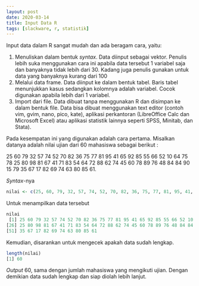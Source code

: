 ```yaml
---
layout: post
date: 2020-03-14
title: Input Data R
tags: [slackware, r, statistik]
---
```

Input data dalam R sangat mudah dan ada beragam cara, yaitu:

1. Menuliskan dalam bentuk _syntax_.  Data diinput sebagai vektor. Penulis lebih suka menggunakan cara ini apabila data tersebut 1 variabel saja dan banyaknya tidak lebih dari 30. Kadang juga penulis gunakan untuk data yang banyaknya kurang dari 100
2. Melalui data frame. Data diinput ke dalam bentuk tabel. Baris tabel menunjukkan kasus sedangkan kolomnya adalah variabel. Cocok digunakan apabila lebih dari 1 variabel.
3. Import dari file. Data dibuat tanpa menggunakan R dan disimpan ke dalam bentuk file. Data bisa dibuat menggunakan text editor (contoh vim, gvim, nano, pico, kate), aplikasi perkantoran (LibreOffice Calc dan Microsoft Excel) atau aplikasi statistik lainnya seperti SPSS, Minitab, dan Stata).

Pada kesempatan ini yang digunakan adalah cara pertama. Misalkan datanya adalah nilai ujian dari 60 mahasiswa sebagai berikut :

25 60 79 32 57 74 52 70 82 36 75 77 81 95 41 65 92 85 55 66 52 10 64 75 78 25 80 98 81 67 41 71 83 54 64 72 88 62 74 45 60 78 89 76 48 84 84 90 15 79 35 67 17 82 69 74 63 80 85 61.

_Syntax_-nya

```R
nilai <- c(25, 60, 79, 32, 57, 74, 52, 70, 82, 36, 75, 77, 81, 95, 41, 65, 92, 85, 55, 66, 52, 10, 64, 75, 78, 25, 80, 98, 81, 67, 41, 71, 83, 54, 64, 72, 88, 62, 74, 45, 60, 78, 89, 76, 48, 84, 84, 90, 15, 79, 35, 67, 17, 82, 69, 74, 63, 80, 85, 61)
```

Untuk menampilkan data tersebut

```R
nilai
 [1] 25 60 79 32 57 74 52 70 82 36 75 77 81 95 41 65 92 85 55 66 52 10 64 75 78
[26] 25 80 98 81 67 41 71 83 54 64 72 88 62 74 45 60 78 89 76 48 84 84 90 15 79
[51] 35 67 17 82 69 74 63 80 85 61
```

Kemudian, disarankan untuk mengecek apakah data sudah lengkap. 

```R
length(nilai)
[1] 60
```

_Output_ 60, sama dengan jumlah mahasiswa yang mengikuti ujian. Dengan demikian data sudah lengkap dan siap diolah lebih lanjut.
